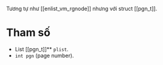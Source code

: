 Tương tự như [[enlist_vm_rgnode]] nhưng với struct [[pgn_t]].
# Tham số
- List [[pgn_t]]** `plist`.
- `int pgn` (page number).